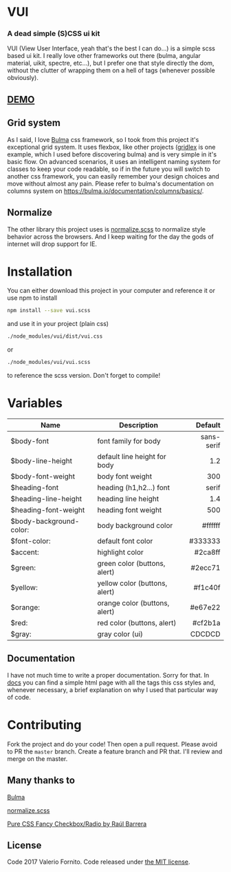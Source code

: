 # VUI
### A dead simple (S)CSS ui kit

VUI (View User Interface, yeah that's the best I can do...) is a simple scss based ui kit. I really love other frameworks out there (bulma, angular material, uikit, spectre, etc...), but I prefer one that style directly the dom, without the clutter of wrapping them on a hell of tags (whenever possible obviously).

## [DEMO](https://kennyrulez.github.io/vui)

## Grid system
As I said, I love [Bulma](https://bulma.io) css framework, so I took from this project it's exceptional grid system.
It uses flexbox, like other projects ([gridlex](http://gridlex.devlint.fr) is one example, which I used before discovering bulma) and is very simple in it's basic flow. On advanced scenarios, it uses an intelligent naming system for classes to keep your code readable, so if in the future you will switch to another css framework, you can easily remember your design choices and move without almost any pain.
Please refer to bulma's documentation on columns system on https://bulma.io/documentation/columns/basics/.

## Normalize
The other library this project uses is [normalize.scss](https://github.com/JohnAlbin/normalize-scss) to normalize style behavior across the browsers. And I keep waiting for the day the gods of internet will drop support for IE.

# Installation
You can either download this project in your computer and reference it or use npm to install
```sh
npm install --save vui.scss
```
and use it in your project (plain css)
```sh
./node_modules/vui/dist/vui.css
```
or
```sh
./node_modules/vui/vui.scss
```
to reference the scss version. Don't forget to compile!

# Variables
| Name                      | Description                   | Default       |
| --------------------------|------------------------------- | -------------:|
| $body-font                | font family for body          | sans-serif    |
| $body-line-height         | default line height for body  | 1.2           |
| $body-font-weight         | body font weight              | 300           |
| $heading-font             | heading (h1,h2...) font       | serif         |
| $heading-line-height      | heading line height           | 1.4           |
| $heading-font-weight      | heading font weight           | 500           |
| $body-background-color:   | body background color         | #ffffff       |
| $font-color:              | default font color            | #333333       |
| $accent:                  | highlight color               | #2ca8ff       |
| $green:                   | green color (buttons, alert)  | #2ecc71       |
| $yellow:                  | yellow color (buttons, alert) | #f1c40f       |
| $orange:                  | orange color (buttons, alert) | #e67e22       |
| $red:                     | red color (buttons, alert)    | #cf2b1a       |
| $gray:                    | gray color (ui)               | CDCDCD        |

## Documentation

I have not much time to write a proper documentation. Sorry for that. In [docs](docs) you can find a simple html page with all the tags this css styles and, whenever necessary, a brief explanation on why I used that particular way of code.

# Contributing
Fork the project and do your code! Then open a pull request. Please avoid to PR the `master` branch. Create a feature branch and PR that. I'll review and merge on the master.

## Many thanks to
[Bulma](https://bulma.io)

[normalize.scss](https://github.com/JohnAlbin/normalize-scss)

[Pure CSS Fancy Checkbox/Radio by Raúl Barrera](https://codepen.io/raubaca/pen/ONzBxP)

## License
Code 2017 Valerio Fornito. Code released under [the MIT license](https://github.com/kennyrulez/vui/blob/master/LICENSE).
